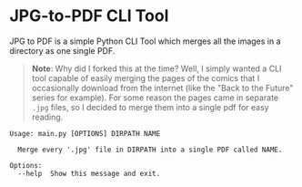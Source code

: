 # JPG-to-PDF CLI Tool

JPG to PDF is a simple Python CLI Tool which merges all the images in a directory as one single PDF. 

> **Note**: Why did I forked this at the time? Well, I simply wanted a CLI tool capable of easily merging the pages of the comics that I occasionally download from the internet (like the "Back to the Future" series for example). For some reason the pages came in separate `.jpg` files, so I decided to merge them into a single pdf for easy reading. 

```shell
Usage: main.py [OPTIONS] DIRPATH NAME

  Merge every '.jpg' file in DIRPATH into a single PDF called NAME.

Options:
  --help  Show this message and exit.
```
